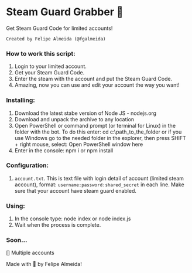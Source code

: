 # Steam Guard Grabber 🔐

Get Steam Guard Code for limited accounts!

```
Created by Felipe Almeida (@fgalmeida)
```

### How to work this script:
1. Login to your limited account.
2. Get your Steam Guard Code.
3. Enter the steam with the account and put the Steam Guard Code.
4. Amazing, now you can use and edit your account the way you want!


### Installing:
1. Download the latest stabe version of Node JS - nodejs.org
2. Download and unpack the archive to any location
3. Open PowerShell or command prompt (or terminal for Linux) in the folder with the bot. To do this enter: cd c:\path_to_the_folder or if you use Windows go to the needed folder in the explorer, then press SHIFT + right mouse, select: Open PowerShell window here
4. Enter in the console: npm i or npm install

### Configuration:
1. `account.txt`. This is text file with login detail of account (limited steam account), format: `username:password:shared_secret` in each line.
Make sure that your account have steam guard enabled. 

### Using:
1. In the console type: node index or node index.js
2. Wait when the process is complete.

### Soon...
[] Multiple accounts

Made with 🖤 by Felipe Almeida!

